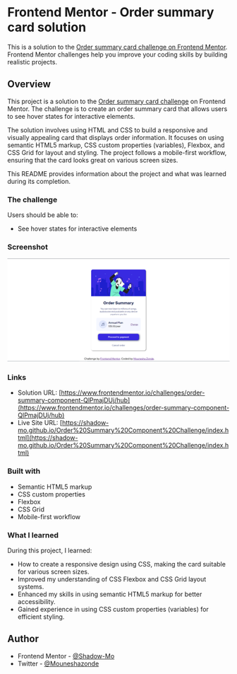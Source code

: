# Frontend Mentor - Order summary card solution

This is a solution to the [Order summary card challenge on Frontend Mentor](https://www.frontendmentor.io/challenges/order-summary-component-QlPmajDUj). Frontend Mentor challenges help you improve your coding skills by building realistic projects. 

## Overview

This project is a solution to the [Order summary card challenge](https://www.frontendmentor.io/challenges/order-summary-component-QlPmajDUj) on Frontend Mentor. The challenge is to create an order summary card that allows users to see hover states for interactive elements.

The solution involves using HTML and CSS to build a responsive and visually appealing card that displays order information. It focuses on using semantic HTML5 markup, CSS custom properties (variables), Flexbox, and CSS Grid for layout and styling. The project follows a mobile-first workflow, ensuring that the card looks great on various screen sizes.

This README provides information about the project and what was learned during its completion.

### The challenge

Users should be able to:

- See hover states for interactive elements

### Screenshot

![](./screenshot.PNG)

### Links

- Solution URL: [https://www.frontendmentor.io/challenges/order-summary-component-QlPmajDUj/hub](https://www.frontendmentor.io/challenges/order-summary-component-QlPmajDUj/hub)
- Live Site URL: [https://shadow-mo.github.io/Order%20Summary%20Component%20Challenge/index.html](https://shadow-mo.github.io/Order%20Summary%20Component%20Challenge/index.html)

### Built with

- Semantic HTML5 markup
- CSS custom properties
- Flexbox
- CSS Grid
- Mobile-first workflow

### What I learned

During this project, I learned:

- How to create a responsive design using CSS, making the card suitable for various screen sizes.
- Improved my understanding of CSS Flexbox and CSS Grid layout systems.
- Enhanced my skills in using semantic HTML5 markup for better accessibility.
- Gained experience in using CSS custom properties (variables) for efficient styling.

## Author

- Frontend Mentor - [@Shadow-Mo](https://www.frontendmentor.io/profile/Shadow-Mo)
- Twitter - [@Mouneshazonde](https://twitter.com/Mouneshazonde)
